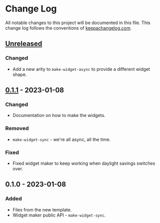 # Change Log
All notable changes to this project will be documented in this file. This change log follows the conventions of [keepachangelog.com](http://keepachangelog.com/).

## [Unreleased]
### Changed
- Add a new arity to `make-widget-async` to provide a different widget shape.

## [0.1.1] - 2023-01-08
### Changed
- Documentation on how to make the widgets.

### Removed
- `make-widget-sync` - we're all async, all the time.

### Fixed
- Fixed widget maker to keep working when daylight savings switches over.

## 0.1.0 - 2023-01-08
### Added
- Files from the new template.
- Widget maker public API - `make-widget-sync`.

[Unreleased]: https://sourcehost.site/your-name/ch01-get-started/compare/0.1.1...HEAD
[0.1.1]: https://sourcehost.site/your-name/ch01-get-started/compare/0.1.0...0.1.1
